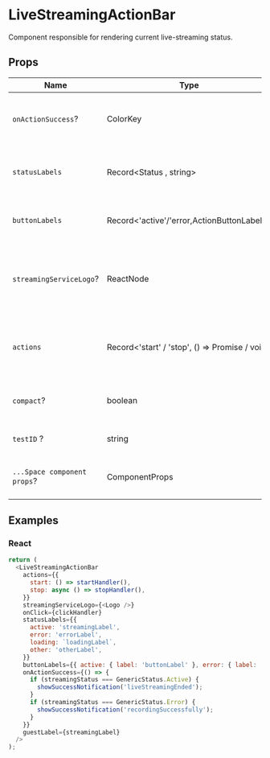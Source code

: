 # LiveStreamingActionBar

Component responsible for rendering current live-streaming status.

## Props

| Name                        | Type                                                    | Default | Description                                                          |
| --------------------------- | ------------------------------------------------------- | ------- | -------------------------------------------------------------------- |
| `onActionSuccess`?          | ColorKey                                                | -       | Callback after resolving stop live-streaming action.                 |
| `statusLabels`              | Record<Status , string>                                 | -       | Labels for corresponding live-streaming statuses                     |
| `buttonLabels`              | Record<'active'/'error,ActionButtonLabels>              | -       | Labels for action buttons dependent on status                        |
| `streamingServiceLogo`?     | ReactNode                                               | -       | Logo component for actual service provider interpolated from uri key |
| `actions`                   | Record<'start' / 'stop', () => Promise<boolean> / void> | -       | Actions corresponding to specific statuses for live-streaming        |
| `compact`?                  | boolean                                                 | false   | Aligning width of action bar just for content                        |
| `testID` ?                  | string                                                  | -       | The unique E2E test handler.                                         |
| `...Space component props`? | ComponentProps<typeof Space>                            | -       | Props that will be passed to the root of the div element.            |

## Examples

### React

```javascript
return (
  <LiveStreamingActionBar
    actions={{
      start: () => startHandler(),
      stop: async () => stopHandler(),
    }}
    streamingServiceLogo={<Logo />}
    onClick={clickHandler}
    statusLabels={{
      active: 'streamingLabel',
      error: 'errorLabel',
      loading: `loadingLabel`,
      other: 'otherLabel',
    }}
    buttonLabels={{ active: { label: 'buttonLabel' }, error: { label: 'buttonLabel' }}}
    onActionSuccess={() => {
      if (streamingStatus === GenericStatus.Active) {
        showSuccessNotification('liveStreamingEnded');
      }
      if (streamingStatus === GenericStatus.Error) {
        showSuccessNotification('recordingSuccessfully');
      }
    }}
    guestLabel={streamingLabel}
  />
);
```
